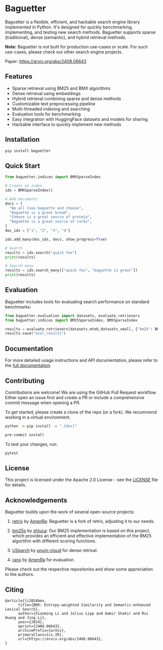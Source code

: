 # Baguetter

Baguetter is a flexible, efficient, and hackable search engine library implemented in Python. It's designed for quickly benchmarking, implementing, and testing new search methods. Baguetter supports sparse (traditional), dense (semantic), and hybrid retrieval methods.

**Note:** Baguetter is not built for production use-cases or scale. For such use-cases, please check out other search engine projects.

Paper: https://arxiv.org/abs/2408.06643

## Features

- Sparse retrieval using BM25 and BMX algorithms
- Dense retrieval using embeddings
- Hybrid retrieval combining sparse and dense methods
- Customizable text preprocessing pipeline
- Multi-threaded indexing and searching
- Evaluation tools for benchmarking
- Easy integration with HuggingFace datasets and models for sharing
- Hackable interface to quickly implement new methods

## Installation

```bash
pip install baguetter
```

## Quick Start

```python
from baguetter.indices import BMXSparseIndex

# Create an index
idx = BMXSparseIndex()

# Add documents
docs = [
  "We all love baguette and cheese",
  "Baguette is a great bread",
  "Cheese is a great source of protein",
  "Baguette is a great source of carbs",
]
doc_ids = ["1", "2", "3", "4"]

idx.add_many(doc_ids, docs, show_progress=True)

# Search
results = idx.search("quick fox")
print(results)

# Search many
results = idx.search_many(["quick fox", "baguette is great"])
print(results)
```

## Evaluation

Baguetter includes tools for evaluating search performance on standard benchmarks:

```python
from baguetter.evaluation import datasets, evaluate_retrievers
from baguetter.indices import BM25SparseIndex, BMXSparseIndex

results = evaluate_retrievers(datasets.mteb_datasets_small, {"bm25": BM25SparseIndex, "bmx": BMXSparseIndex})
results.save("eval_results")
```

## Documentation

For more detailed usage instructions and API documentation, please refer to the [full documentation](https://github.com/mixedbread-ai/baguetter/docs).

## Contributing

Contributions are welcome! We are using the GitHub Pull Request workflow. Either open an issue first and create a PR or include a comprehensive commit message when opening a PR.

To get started, please create a clone of the repo (or a fork). We recommend working in a virtual environment.

```sh
python -m pip install -e ".[dev]"

pre-commit install
```

To test your changes, run:

```sh
pytest
```

## License

This project is licensed under the Apache 2.0 License - see the [LICENSE](LICENSE) file for details.

## Acknowledgements

Baguetter builds upon the work of several open-source projects:

1. [retriv](https://github.com/AmenRa/retriv) by [AmenRa](https://github.com/AmenRa):
   Baguetter is a fork of retriv, adjusting it to our needs.

2. [bm25s](https://github.com/xhluca/bm25s) by [xhluca](https://github.com/xhluca):
   Our BM25 implementation is based on this project, which provides an efficient and effective implementation of the BM25 algorithm with different scoring functions.

3. [USearch](https://github.com/unum-cloud/usearch) by [unum-cloud](https://github.com/unum-cloud) for dense retrival.

4. [ranx](https://github.com/AmenRa/ranx) by [AmenRa](https://github.com/AmenRa) for evaluation.

Please check out the respective repositories and show some appreciation to the authors.

## Citing

```
@article{li2024bmx,
      title={BMX: Entropy-weighted Similarity and Semantic-enhanced Lexical Search},
      author={Xianming Li and Julius Lipp and Aamir Shakir and Rui Huang and Jing Li},
      year={2024},
      eprint={2408.06643},
      archivePrefix={arXiv},
      primaryClass={cs.IR},
      url={https://arxiv.org/abs/2408.06643},
}
```
